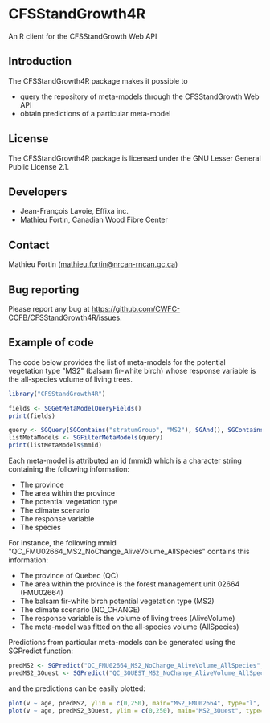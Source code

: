 # CFSStandGrowth4R

An R client for the CFSStandGrowth Web API

## Introduction

The CFSStandGrowth4R package makes it possible to
- query the repository of meta-models through the CFSStandGrowth Web API
- obtain predictions of a particular meta-model

## License

The CFSStandGrowth4R package is licensed under the GNU Lesser General Public License 2.1.

## Developers

- Jean-François Lavoie, Effixa inc.
- Mathieu Fortin, Canadian Wood Fibre Center

## Contact

Mathieu Fortin (mathieu.fortin@nrcan-rncan.gc.ca)

## Bug reporting

Please report any bug at https://github.com/CWFC-CCFB/CFSStandGrowth4R/issues.

## Example of code

The code below provides the list of meta-models for the potential vegetation type "MS2" (balsam fir-white birch) whose response variable is the all-species volume of living trees.

~~~R
library("CFSStandGrowth4R")

fields <- SGGetMetaModelQueryFields()
print(fields)

query <- SGQuery(SGContains("stratumGroup", "MS2"), SGAnd(), SGContains("outputType", "AllSpecies"))
listMetaModels <- SGFilterMetaModels(query)
print(listMetaModels$mmid)
~~~

Each meta-model is attributed an id (mmid) which is a character string containing the following information:

- The province
- The area within the province
- The potential vegetation type
- The climate scenario
- The response variable
- The species

For instance, the following mmid "QC_FMU02664_MS2_NoChange_AliveVolume_AllSpecies" contains this information:
- The province of Quebec (QC)
- The area within the province is the forest management unit 02664 (FMU02664)
- The balsam fir-white birch potential vegetation type (MS2)
- The climate scenario (NO_CHANGE)
- The response variable is the volume of living trees (AliveVolume)
- The meta-model was fitted on the all-species volume (AllSpecies)


Predictions from particular meta-models can be generated using the SGPredict function:

~~~R
predMS2 <- SGPredict("QC_FMU02664_MS2_NoChange_AliveVolume_AllSpecies", 1, 150, 1)
predMS2_3Ouest <- SGPredict("QC_3OUEST_MS2_NoChange_AliveVolume_AllSpecies", 1, 150, 1)
~~~

and the predictions can be easily plotted:

~~~R
plot(v ~ age, predMS2, ylim = c(0,250), main="MS2_FMU02664", type="l", lwd=3)
plot(v ~ age, predMS2_3Ouest, ylim = c(0,250), main="MS2_3Ouest", type="l", lwd=3)
~~~